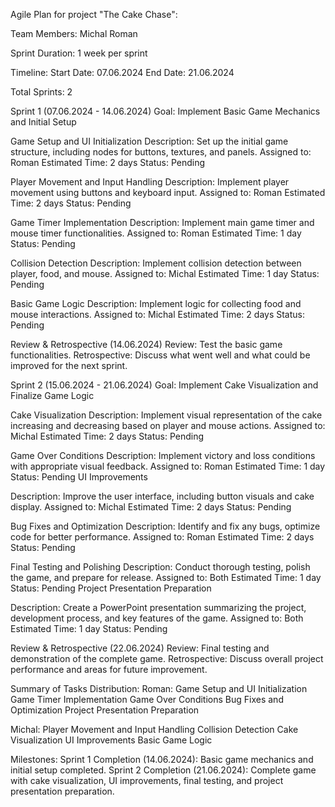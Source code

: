 Agile Plan for project "The Cake Chase":

Team Members:
Michal
Roman

Sprint Duration:
1 week per sprint

Timeline:
Start Date: 07.06.2024
End Date: 21.06.2024

Total Sprints: 2

Sprint 1 (07.06.2024 - 14.06.2024)
Goal: Implement Basic Game Mechanics and Initial Setup

Game Setup and UI Initialization
Description: Set up the initial game structure, including nodes for buttons, textures, and panels.
Assigned to: Roman
Estimated Time: 2 days
Status: Pending

Player Movement and Input Handling
Description: Implement player movement using buttons and keyboard input.
Assigned to: Roman
Estimated Time: 2 days
Status: Pending

Game Timer Implementation
Description: Implement main game timer and mouse timer functionalities.
Assigned to: Roman
Estimated Time: 1 day
Status: Pending

Collision Detection
Description: Implement collision detection between player, food, and mouse.
Assigned to: Michal
Estimated Time: 1 day
Status: Pending

Basic Game Logic
Description: Implement logic for collecting food and mouse interactions.
Assigned to: Michal
Estimated Time: 2 days
Status: Pending

Review & Retrospective (14.06.2024)
Review: Test the basic game functionalities.
Retrospective: Discuss what went well and what could be improved for the next sprint.

Sprint 2 (15.06.2024 - 21.06.2024)
Goal: Implement Cake Visualization and Finalize Game Logic

Cake Visualization
Description: Implement visual representation of the cake increasing and decreasing based on player and mouse actions.
Assigned to: Michal
Estimated Time: 2 days
Status: Pending

Game Over Conditions
Description: Implement victory and loss conditions with appropriate visual feedback.
Assigned to: Roman
Estimated Time: 1 day
Status: Pending
UI Improvements

Description: Improve the user interface, including button visuals and cake display.
Assigned to: Michal
Estimated Time: 2 days
Status: Pending

Bug Fixes and Optimization
Description: Identify and fix any bugs, optimize code for better performance.
Assigned to: Roman
Estimated Time: 2 days
Status: Pending

Final Testing and Polishing
Description: Conduct thorough testing, polish the game, and prepare for release.
Assigned to: Both
Estimated Time: 1 day
Status: Pending
Project Presentation Preparation

Description: Create a PowerPoint presentation summarizing the project, development process, and key features of the game.
Assigned to: Both
Estimated Time: 1 day
Status: Pending

Review & Retrospective (22.06.2024)
Review: Final testing and demonstration of the complete game.
Retrospective: Discuss overall project performance and areas for future improvement.

Summary of Tasks Distribution:
Roman:
Game Setup and UI Initialization
Game Timer Implementation
Game Over Conditions
Bug Fixes and Optimization
Project Presentation Preparation

Michal:
Player Movement and Input Handling
Collision Detection
Cake Visualization
UI Improvements
Basic Game Logic

Milestones:
Sprint 1 Completion (14.06.2024): Basic game mechanics and initial setup completed.
Sprint 2 Completion (21.06.2024): Complete game with cake visualization, UI improvements, final testing, and project presentation preparation.